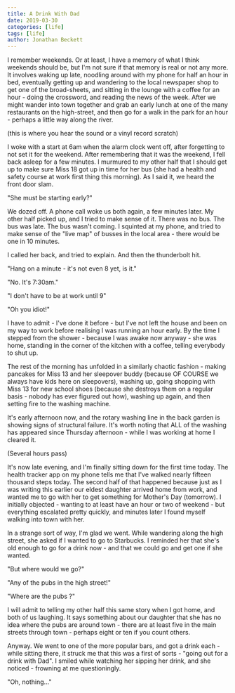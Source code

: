 ```yaml
---
title: A Drink With Dad
date: 2019-03-30
categories: [life]
tags: [life]
author: Jonathan Beckett
---
```


I remember weekends. Or at least, I have a memory of what I think weekends should be, but I'm not sure if that memory is real or not any more. It involves waking up late, noodling around with my phone for half an hour in bed, eventually getting up and wandering to the local newspaper shop to get one of the broad-sheets, and sitting in the lounge with a coffee for an hour - doing the crossword, and reading the news of the week. After we might wander into town together and grab an early lunch at one of the many restaurants on the high-street, and then go for a walk in the park for an hour - perhaps a little way along the river.

(this is where you hear the sound or a vinyl record scratch)

I woke with a start at 6am when the alarm clock went off, after forgetting to not set it for the weekend. After remembering that it was the weekend, I fell back asleep for a few minutes. I murmured to my other half that I should get up to make sure Miss 18 got up in time for her bus (she had a health and safety course at work first thing this morning). As I said it, we heard the front door slam.

"She must be starting early?"

We dozed off. A phone call woke us both again, a few minutes later. My other half picked up, and I tried to make sense of it. There was no bus. The bus was late. The bus wasn't coming. I squinted at my phone, and tried to make sense of the "live map" of busses in the local area - there would be one in 10 minutes.

I called her back, and tried to explain. And then the thunderbolt hit.

"Hang on a minute - it's not even 8 yet, is it."

"No. It's 7:30am."

"I don't have to be at work until 9"

"Oh you idiot!"

I have to admit - I've done it before - but I've not left the house and been on my way to work before realising I was running an hour early. By the time I stepped from the shower - because I was awake now anyway - she was home, standing in the corner of the kitchen with a coffee, telling everybody to shut up.

The rest of the morning has unfolded in a similarly chaotic fashion - making pancakes for Miss 13 and her sleepover buddy (because OF COURSE we always have kids here on sleepovers), washing up, going shopping with Miss 13 for new school shoes (because she destroys them on a regular basis - nobody has ever figured out how), washing up again, and then setting fire to the washing machine.

It's early afternoon now, and the rotary washing line in the back garden is showing signs of structural failure. It's worth noting that ALL of the washing has appeared since Thursday afternoon - while I was working at home I cleared it.

(Several hours pass)

It's now late evening, and I'm finally sitting down for the first time today. The health tracker app on my phone tells me that I've walked nearly fifteen thousand steps today. The second half of that happened because just as I was writing this earlier our eldest daughter arrived home from work, and wanted me to go with her to get something for Mother's Day (tomorrow). I initially objected - wanting to at least have an hour or two of weekend - but everything escalated pretty quickly, and minutes later I found myself walking into town with her.

In a strange sort of way, I'm glad we went. While wandering along the high street, she asked if I wanted to go to Starbucks. I reminded her that she's old enough to go for a drink now - and that we could go and get one if she wanted.

"But where would we go?"

"Any of the pubs in the high street!"

"Where are the pubs ?"

I will admit to telling my other half this same story when I got home, and both of us laughing. It says something about our daughter that she has no idea where the pubs are around town - there are at least five in the main streets through town - perhaps eight or ten if you count others.

Anyway. We went to one of the more popular bars, and got a drink each - while sitting there, it struck me that this was a first of sorts - "going out for a drink with Dad". I smiled while watching her sipping her drink, and she noticed - frowning at me questioningly.

"Oh, nothing..."